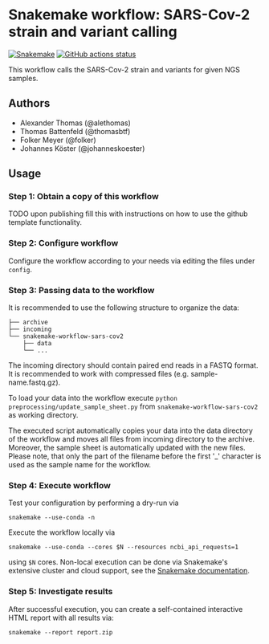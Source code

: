 # Snakemake workflow: SARS-Cov-2 strain and variant calling

[![Snakemake](https://img.shields.io/badge/snakemake-≥5.27.0-brightgreen.svg)](https://snakemake.bitbucket.io)
[![GitHub actions status](https://github.com/koesterlab/snakemake-workflow-sars-cov2/workflows/Tests/badge.svg?branch=master)](https://github.com/koesterlab/snakemake-workflow-sars-cov2/actions?query=branch%3Amaster+workflow%3ATests)

This workflow calls the SARS-Cov-2 strain and variants for given NGS samples.

## Authors

* Alexander Thomas (@alethomas)
* Thomas Battenfeld (@thomasbtf)
* Folker Meyer (@folker)
* Johannes Köster (@johanneskoester)

## Usage

### Step 1: Obtain a copy of this workflow

TODO upon publishing fill this with instructions on how to use the github template functionality.

### Step 2: Configure workflow

Configure the workflow according to your needs via editing the files under `config`.

### Step 3: Passing data to the workflow

It is recommended to use the following structure to organize the data:

    ├── archive
    ├── incoming
    └── snakemake-workflow-sars-cov2
        ├── data
        └── ...

The incoming directory should contain paired end reads in a FASTQ format. It is recommended to work with compressed files (e.g. sample-name.fastq.gz).

To load your data into the workflow execute `python preprocessing/update_sample_sheet.py` from `snakemake-workflow-sars-cov2` as working directory.

The executed script automatically copies your data into the data directory of the workflow and moves all files from incoming directory to the archive. 
Moreover, the sample sheet is automatically updated with the new files. Please note, that only the part of the filename before the first '_' character is used as the sample name for the workflow.

### Step 4: Execute workflow

Test your configuration by performing a dry-run via

    snakemake --use-conda -n

Execute the workflow locally via

    snakemake --use-conda --cores $N --resources ncbi_api_requests=1

using `$N` cores.
Non-local execution can be done via Snakemake's extensive cluster and cloud support, see the [Snakemake documentation](https://snakemake.readthedocs.io/en/stable/executable.html).

### Step 5: Investigate results

After successful execution, you can create a self-contained interactive HTML report with all results via:

    snakemake --report report.zip